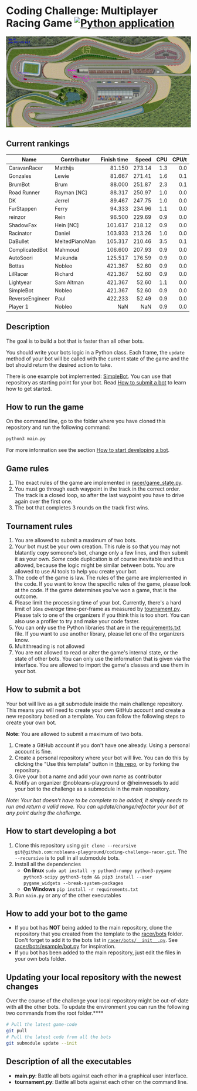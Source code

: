 # Coding Challenge: Multiplayer Racing Game [![Python application](https://github.com/nobleans-playground/coding-challenge-racer/actions/workflows/python-app.yml/badge.svg)](https://github.com/nobleans-playground/coding-challenge-racer/actions/workflows/python-app.yml)

![Demo](./demo.gif)

## Current rankings

| Name            | Contributor    | Finish time |  Speed | CPU | CPU/t |
|-----------------|----------------|------------:|-------:|----:|------:|
| CaravanRacer    | Matthijs       |      81.150 | 273.14 | 1.3 |   0.0 |
| Gonzales        | Lewie          |      81.667 | 271.41 | 1.6 |   0.1 |
| BrumBot         | Brum           |      88.000 | 251.87 | 2.3 |   0.1 |
| Road Runner     | Rayman [NC]    |      88.317 | 250.97 | 1.0 |   0.0 |
| DK              | Jerrel         |      89.467 | 247.75 | 1.0 |   0.0 |
| FurStappen      | Ferry          |      94.333 | 234.96 | 1.1 |   0.0 |
| reinzor         | Rein           |      96.500 | 229.69 | 0.9 |   0.0 |
| ShadowFax       | Hein [NC]      |     101.617 | 218.12 | 0.9 |   0.0 |
| Racinator       | Daniel         |     103.933 | 213.26 | 1.0 |   0.0 |
| DaBullet        | MeltedPianoMan |     105.317 | 210.46 | 3.5 |   0.1 |
| ComplicatedBot  | Mahmoud        |     106.600 | 207.93 | 0.9 |   0.0 |
| AutoSoori       | Mukunda        |     125.517 | 176.59 | 0.9 |   0.0 |
| Bottas          | Nobleo         |     421.367 |  52.60 | 0.9 |   0.0 |
| LilRacer        | Richard        |     421.367 |  52.60 | 0.9 |   0.0 |
| Lightyear       | Sam Altman     |     421.367 |  52.60 | 1.1 |   0.0 |
| SimpleBot       | Nobleo         |     421.367 |  52.60 | 0.9 |   0.0 |
| ReverseEngineer | Paul           |     422.233 |  52.49 | 0.9 |   0.0 |
| Player 1        | Nobleo         |         NaN |    NaN | 0.9 |   0.0 |

## Description

The goal is to build a bot that is faster than all other bots.

You should write your bots logic in a Python class.
Each frame, the `update` method of your bot will be called with the current state of the game and the bot should return the desired action to take.

There is one example bot implemented: [SimpleBot](https://github.com/nobleans-playground/coding-challenge-racer-bot-template/blob/main/bot.py).
You can use that repository as starting point for your bot.
Read [How to submit a bot](#how-to-submit-a-bot) to learn how to get started.

## How to run the game

On the command line, go to the folder where you have cloned this repository and run the following command:
```bash
python3 main.py
```
For more information see the section [How to start developing a bot](#how-to-start-developing-a-bot).

## Game rules

1. The exact rules of the game are implemented in [racer/game_state.py](./racer/game_state.py).
2. You must go through each waypoint in the track in the correct order.
   The track is a closed loop, so after the last waypoint you have to drive again over the first one.
3. The bot that completes 3 rounds on the track first wins.

## Tournament rules

1. You are allowed to submit a maximum of two bots.
2. Your bot must be your own creation.
   This rule is so that you may not blatantly copy someone's bot, change only a few lines, and then submit it as your own.
   *Some* code duplication is of course inevitable and thus allowed, because the logic might be similar between bots.
   You are allowed to use AI tools to help you create your bot.
3. The code of the game is law.
   The rules of the game are implemented in the code.
   If you want to know the specific rules of the game, please look at the code.
   If the game determines you've won a game, that is the outcome.
4. Please limit the processing time of your bot.
   Currently, there's a hard limit of `16ms` _average_ time-per-frame as measured by [tournament.py](./tournament.py).
   Please talk to one of the organizers if you think this is too short.
   You can also use a profiler to try and make your code faster.
5. You can only use the Python libraries that are in the [requirements.txt](./requirements.txt) file.
   If you want to use another library, please let one of the organizers know.
6. Multithreading is not allowed
7. You are not allowed to read or alter the game's internal state, or the state of other bots.
   You can only use the information that is given via the interface.
   You are allowed to import the game's classes and use them in your bot.

## How to submit a bot

Your bot will live as a git submodule inside the main challenge repository.
This means you will need to create your own GitHub account and create a new repository based on a template.
You can follow the following steps to create your own bot.

**Note**: You are allowed to submit a maximum of two bots.

1. Create a GitHub account if you don't have one already.
   Using a personal account is fine.
2. Create a personal repository where your bot will live.
   You can do this by clicking the "Use this template" button in [this repo](https://github.com/nobleans-playground/coding-challenge-racer-bot-template), or by forking the repository.
3. Give your bot a name and add your own name as contributor
4. Notify an organizer @nobleans-playground or @heinwessels to add your bot to the challenge as a submodule in the main repository.

_Note: Your bot doesn't have to be complete to be added, it simply needs to run and return a valid move. You can update/change/refactor your bot at any point during the challenge._

## How to start developing a bot

1. Clone this repository using `git clone --recursive git@github.com:nobleans-playground/coding-challenge-racer.git`.
   The `--recursive` is to pull in all submodule bots.
2. Install all the dependencies
   - **On linux** `sudo apt install -y python3-numpy python3-pygame python3-scipy python3-tqdm && pip3 install --user pygame_widgets --break-system-packages`
   - **On Windows** `pip install -r requirements.txt`
3. Run `main.py` or any of the other executables

## How to add your bot to the game

- If you bot has **NOT** being added to the main repository, clone the repository that you created from the template to the [racer/bots](./racer/bots) folder.
  Don't forget to add it to the bots list in [`racer/bots/__init__.py`](./racer/bots/__init__.py).
  See [racer/bots/example/bot.py](https://github.com/nobleans-playground/coding-challenge-racer-bot-template/blob/main/bot.py) for inspiration.
- If you bot has been added to the main repository, just edit the files in your own bots folder.

## Updating your local repository with the newest changes

Over the course of the challenge your local repository might be out-of-date with all the other bots.
To update the environment you can run the following two commands from the root folder.****

```sh
# Pull the latest game-code
git pull
# Pull the latest code from all the bots
git submodule update --init
```

## Description of all the executables

- **main.py**:
  Battle all bots against each other in a graphical user interface.
- **tournament.py**:
  Battle all bots against each other on the command line.
